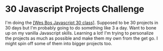 # 30 Javascript Projects Challenge



I'm doing the [[Wes Bos Javascript 30 class]](https://javascript30.com/). Supposed to be 30 projects in 30 days but I'm probably going to do something like 3 a day. Want to bone up on my vanilla Javascript skills. Learning a lot! I'm trying to personalize the projects as much as possible and make them my own from the get go. I might spin off some of them into bigger projects too. 